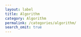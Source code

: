 ```yaml
---
layout: label
title: Algorithm
category: Algorithm
permalink: /categories/algorithm/
search_omit: true
---
```

